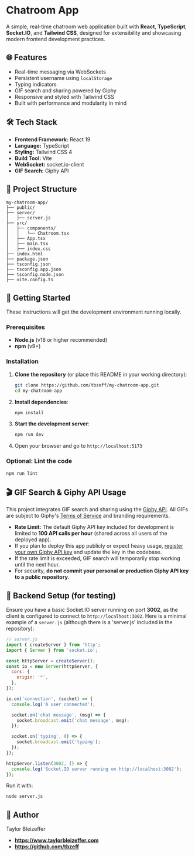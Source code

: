# Chatroom App

A simple, real-time chatroom web application built with **React**, **TypeScript**, **Socket.IO**, and **Tailwind CSS**, designed for extensibility and showcasing modern frontend development practices.

## 🌐 Features

- Real-time messaging via WebSockets
- Persistent username using `localStorage`
- Typing indicators
- GIF search and sharing powered by Giphy
- Responsive and styled with Tailwind CSS
- Built with performance and modularity in mind

## 🛠️ Tech Stack

- **Frontend Framework:** React 19
- **Language:** TypeScript
- **Styling:** Tailwind CSS 4
- **Build Tool:** Vite
- **WebSocket:** socket.io-client
- **GIF Search:** Giphy API

## 📁 Project Structure

```
my-chatroom-app/
├── public/
├── server/
│   ├── server.js
├── src/
│   ├── components/
│   │   └── Chatroom.tsx
│   ├── App.tsx
│   ├── main.tsx
│   ├── index.css
├── index.html
├── package.json
├── tsconfig.json
├── tsconfig.app.json
├── tsconfig.node.json
├── vite.config.ts
```

## 🚀 Getting Started

These instructions will get the development environment running locally.

### Prerequisites

- **Node.js** (v18 or higher recommended)
- **npm** (v9+)

### Installation

1. **Clone the repository** (or place this README in your working directory):

   ```bash
   git clone https://github.com/tbzeff/my-chatroom-app.git
   cd my-chatroom-app
   ```

2. **Install dependencies**:

   ```bash
   npm install
   ```

3. **Start the development server**:

   ```bash
   npm run dev
   ```

4. Open your browser and go to `http://localhost:5173`

### Optional: Lint the code

```bash
npm run lint
```

## 🎬 GIF Search & Giphy API Usage

This project integrates GIF search and sharing using the [Giphy API](https://developers.giphy.com/). All GIFs are subject to Giphy's [Terms of Service](https://support.giphy.com/hc/en-us/articles/360020027752-GIPHY-API-Terms-of-Service) and branding requirements.

- **Rate Limit:** The default Giphy API key included for development is limited to **100 API calls per hour** (shared across all users of the deployed app).
- If you plan to deploy this app publicly or expect heavy usage, [register your own Giphy API key](https://developers.giphy.com/dashboard/) and update the key in the codebase.
- If the rate limit is exceeded, GIF search will temporarily stop working until the next hour.
- For security, **do not commit your personal or production Giphy API key to a public repository**.

## 🧪 Backend Setup (for testing)

Ensure you have a basic Socket.IO server running on port **3002**, as the client is configured to connect to `http://localhost:3002`. Here is a minimal example of a `server.js` (although there is a 'server.js' included in the repository):

```js
// server.js
import { createServer } from 'http';
import { Server } from 'socket.io';

const httpServer = createServer();
const io = new Server(httpServer, {
  cors: {
    origin: '*',
  },
});

io.on('connection', (socket) => {
  console.log('A user connected');

  socket.on('chat message', (msg) => {
    socket.broadcast.emit('chat message', msg);
  });

  socket.on('typing', () => {
    socket.broadcast.emit('typing');
  });
});

httpServer.listen(3002, () => {
  console.log('Socket.IO server running on http://localhost:3002');
});
```

Run it with:

```bash
node server.js
```

## 👤 Author

Taylor Bleizeffer
- **https://www.taylorbleizeffer.com**
- **https://github.com/tbzeff**


